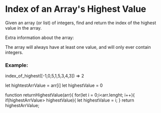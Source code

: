 <h1>Index of an Array's Highest Value</h1>

<p>Given an array (or list) of integers, find and return the index of the highest value in the array.</p>

<p>Extra information about the array:</p>

<p>The array will always have at least one value, and will only ever contain integers.</p>

<h3>Example:</h3>

index_of_highest([-1,0,5,1,5,3,4,3]) => 2

let hightestArrValue = arr[i]
let highestValue = 0

function returnHighestValue(arr){
  for(let i = 0;i<arr.lenght; i++){
    if(highestArrValue> highestValue){
      let highestValue = i;
    }
   return highestArrValue;
